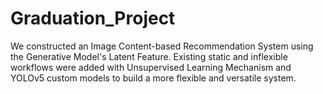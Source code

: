 # Graduation_Project
We constructed an Image Content-based Recommendation System using the Generative Model's Latent Feature. Existing static and inflexible workflows were added with Unsupervised Learning Mechanism and YOLOv5 custom models to build a more flexible and versatile system.
